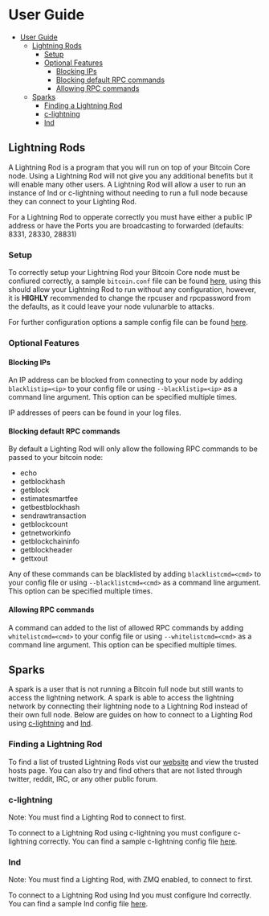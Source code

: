 # User Guide

- [User Guide](#user-guide)
  - [Lightning Rods](#lightning-rods)
    - [Setup](#setup)
    - [Optional Features](#optional-features)
      - [Blocking IPs](#blocking-ips)
      - [Blocking default RPC commands](#blocking-default-rpc-commands)
      - [Allowing RPC commands](#allowing-rpc-commands)
  - [Sparks](#sparks)
    - [Finding a Lightning Rod](#finding-a-lightning-rod)
    - [c-lightning](#c-lightning)
    - [lnd](#lnd)

## Lightning Rods

A Lightning Rod is a program that you will run on top of your Bitcoin Core node. Using a Lightning Rod will not give you any additional benefits but it will enable many other users.  A Lightning Rod will allow a user to run an instance of lnd or c-lightning without needing to run a full node because they can connect to your Lighting Rod.

For a Lightning Rod to opperate correctly you must have either a public IP address or have the Ports you are broadcasting to forwarded (defaults: 8331, 28330, 28831)

### Setup

To correctly setup your Lightning Rod your Bitcoin Core node must be confiured correctly, a sample `bitcoin.conf` file can be found [here](sample_bitcoin.conf), using this should allow your Lightning Rod to run without any configuration, however, it is **HIGHLY** recommended to change the rpcuser and rpcpassword from the defaults, as it could leave your node vulunarble to attacks.

For further configuration options a sample config file can be found [here](sample.conf).

### Optional Features

#### Blocking IPs

An IP address can be blocked from connecting to your node by adding
`blacklistip=<ip>` to your config file or using `--blacklistip=<ip>`
as a command line argument. This option can be specified multiple times.

IP addresses of peers can be found in your log files.

#### Blocking default RPC commands

By default a Lighting Rod will only allow the following RPC commands to be passed to your bitcoin node:

- echo
- getblockhash
- getblock
- estimatesmartfee
- getbestblockhash
- sendrawtransaction
- getblockcount
- getnetworkinfo
- getblockchaininfo
- getblockheader
- gettxout

Any of these commands can be blacklisted by adding `blacklistcmd=<cmd>`
to your config file or using `--blacklistcmd=<cmd>` as a command line argument. This option can be specified multiple times.

#### Allowing RPC commands

A command can added to the list of allowed RPC commands by adding `whitelistcmd=<cmd>` to your config file or using `--whitelistcmd=<cmd>` as a command line argument. This option can be specified multiple times.

## Sparks

A spark is a user that is not running a Bitcoin full node but still wants to access the lightning network. A spark is able to access the lightning network by connecting their lightning node to a Lightning Rod instead of their own full node. Below are guides on how to connect to a Lighting Rod using [c-lightning](#c-lightning) and [lnd](#lnd).

### Finding a Lightning Rod

To find a list of trusted Lightning Rods vist our [website](https://lightning-rod.net) and view the trusted hosts page.  You can also try and find others that are not listed through twitter, reddit, IRC, or any other public forum.

### c-lightning

Note: You must find a Lighting Rod to connect to first.

To connect to a Lightning Rod using c-lightning you must configure c-lightning correctly. You can find a sample c-lightning config file [here](sample_c-lightning_config).

### lnd

Note: You must find a Lighting Rod, with ZMQ enabled, to connect to first.

To connect to a Lightning Rod using lnd you must configure lnd correctly. You can find a sample lnd config file [here](sample_lnd.conf).
